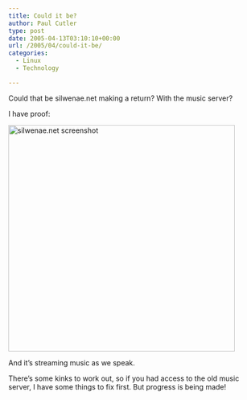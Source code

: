 ```yaml
---
title: Could it be?
author: Paul Cutler
type: post
date: 2005-04-13T03:10:10+00:00
url: /2005/04/could-it-be/
categories:
  - Linux
  - Technology

---
```

Could that be silwenae.net making a return? With the music server?

I have proof:

[<img src="https://i1.wp.com/www.paulcutler.org/download/Screenshot.png?w=600" alt="silwenae.net screenshot" height ="450" data-recalc-dims="1" />][1]

And it&#8217;s streaming music as we speak.

There&#8217;s some kinks to work out, so if you had access to the old music server, I have some things to fix first. But progress is being made!

 [1]: https://i1.wp.com/www.paulcutler.org/download/Screenshot.png
